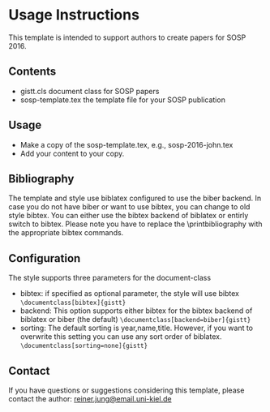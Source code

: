 # Usage Instructions

This template is intended to support authors to create papers for SOSP 2016.

## Contents

- gistt.cls document class for SOSP papers
- sosp-template.tex the template file for your SOSP publication

## Usage

- Make a copy of the sosp-template.tex, e.g., sosp-2016-john.tex
- Add your content to your copy.

## Bibliography

The template and style use biblatex configured to use the biber backend.
In case you do not have biber or want to use bibtex, you can change to
old style bibtex. You can either use the bibtex backend of biblatex or
entirly switch to bibtex. Please note you have to replace the
\printbibliography with the appropriate bibtex commands.

## Configuration

The style supports three parameters for the document-class
- bibtex: if specified as optional parameter, the style will use bibtex ```\documentclass[bibtex]{gistt}```
- backend: This option supports either bibtex for the bibtex backend of biblatex or biber (the default) ```\documentclass[backend=biber]{gistt}```
- sorting: The default sorting is year,name,title. However, if you want to overwrite this setting you can use any sort order of biblatex. ```\documentclass[sorting=none]{gistt}```

## Contact

If you have questions or suggestions considering this template, please
contact the author: reiner.jung@email.uni-kiel.de


